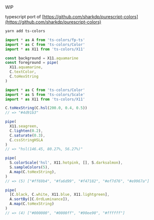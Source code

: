WIP

typescript port of [https://github.com/sharkdp/purescript-colors](https://github.com/sharkdp/purescript-colors)

```sh
yarn add ts-colors
```

```typescript
import * as A from 'ts-colors/fp-ts'
import * as C from 'ts-colors/Color'
import * as X11 from 'ts-colors/X11'

const background = X11.aquamarine
const foreground = pipe(
  X11.aquamarine,
  C.textColor,
  C.toHexString
)
```

```typescript
import * as C from 'ts-colors/Color'
import * as S from 'ts-colors/Scale'
import * as X11 from 'ts-colors/X11'

C.toHexString(C.hsl(200.0, 0.4, 0.5))
// => "#4d91b3"

pipe(
  X11.seagreen,
  C.lighten(0.2),
  C.saturate(0.3),
  C.cssStringHSLA
)
// => "hsl(146.45, 80.27%, 56.27%)"

pipe(
  S.colorScale('hsl', X11.hotpink, [], S.darksalmon),
  S.sampleColors(5),
  A.map(C.toHexString),
)
// => (5) ["#ff69b4", "#fa6d99", "#f47182", "#ef7d76", "#e9967a"]

pipe(
  [C.black, C.white, X11.blue, X11.lightgreen],
  A.sortBy([C.OrdLuminance]),
  A.map(C.toHexString)
)
// => (4) ["#000000", "#0000ff", "#90ee90", "#ffffff"]
```
